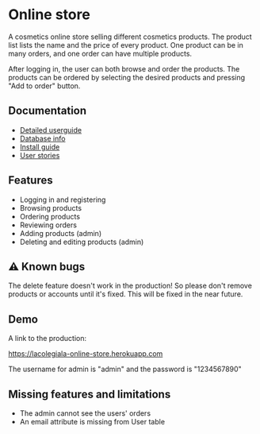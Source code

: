 # Online store 

A cosmetics online store selling different cosmetics products. The product list lists the name and the price of every product. One product can be in many orders, and one order can have multiple products.

After logging in, the user can both browse and order the products. The products can be ordered by selecting the desired products and pressing "Add to order" button. 

## Documentation

- [Detailed userguide](documentation/userguide.md)
- [Database info](documentation/database.md)
- [Install guide](documentation/devguide.md)
- [User stories](documentation/userstories.md)

## Features

- Logging in and registering
- Browsing products
- Ordering products
- Reviewing orders
- Adding products (admin)
- Deleting and editing products (admin)

## ⚠️ Known bugs

The delete feature doesn't work in the production! So please don't remove products or accounts until it's fixed. This will be fixed in the near future.

## Demo

A link to the production:

https://lacolegiala-online-store.herokuapp.com

The username for admin is "admin" and the password is "1234567890"

## Missing features and limitations

- The admin cannot see the users' orders
- An email attribute is missing from User table

